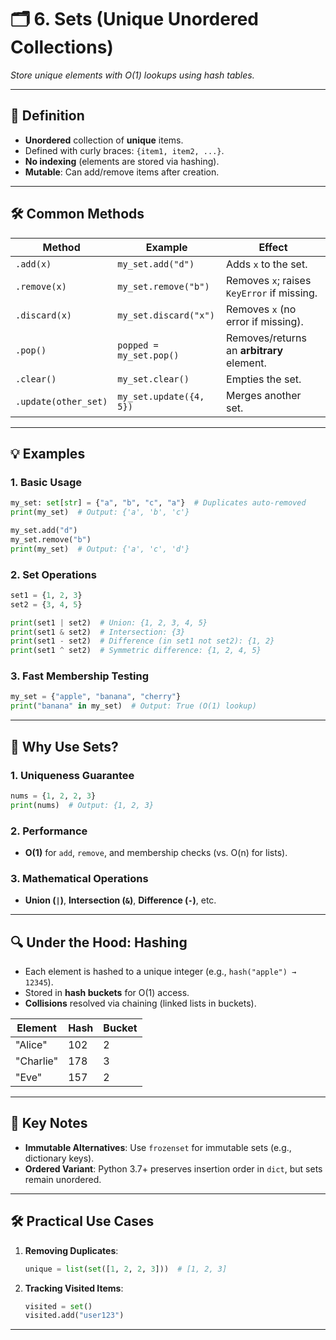 # 🗂️ **6. Sets (Unique Unordered Collections)**  
*Store unique elements with O(1) lookups using hash tables.*

---

## 📌 **Definition**  
- **Unordered** collection of **unique** items.  
- Defined with curly braces: `{item1, item2, ...}`.  
- **No indexing** (elements are stored via hashing).  
- **Mutable**: Can add/remove items after creation.  

---

## 🛠 **Common Methods**  

| Method                 | Example                          | Effect                                  |
|------------------------|----------------------------------|-----------------------------------------|
| `.add(x)`              | `my_set.add("d")`                | Adds `x` to the set.                    |
| `.remove(x)`           | `my_set.remove("b")`             | Removes `x`; raises `KeyError` if missing. |
| `.discard(x)`          | `my_set.discard("x")`            | Removes `x` (no error if missing).      |
| `.pop()`               | `popped = my_set.pop()`          | Removes/returns an **arbitrary** element. |
| `.clear()`             | `my_set.clear()`                 | Empties the set.                        |
| `.update(other_set)`    | `my_set.update({4, 5})`          | Merges another set.                     |

---

## 💡 **Examples**  

### **1. Basic Usage**  
```python
my_set: set[str] = {"a", "b", "c", "a"}  # Duplicates auto-removed
print(my_set)  # Output: {'a', 'b', 'c'}

my_set.add("d")
my_set.remove("b")
print(my_set)  # Output: {'a', 'c', 'd'}
```

### **2. Set Operations**  
```python
set1 = {1, 2, 3}
set2 = {3, 4, 5}

print(set1 | set2)  # Union: {1, 2, 3, 4, 5}
print(set1 & set2)  # Intersection: {3}
print(set1 - set2)  # Difference (in set1 not set2): {1, 2}
print(set1 ^ set2)  # Symmetric difference: {1, 2, 4, 5}
```

### **3. Fast Membership Testing**  
```python
my_set = {"apple", "banana", "cherry"}
print("banana" in my_set)  # Output: True (O(1) lookup)
```

---

## 🚀 **Why Use Sets?**  
### **1. Uniqueness Guarantee**  
```python
nums = {1, 2, 2, 3}  
print(nums)  # Output: {1, 2, 3}  
```

### **2. Performance**  
- **O(1)** for `add`, `remove`, and membership checks (vs. O(n) for lists).  

### **3. Mathematical Operations**  
- **Union (`|`)**, **Intersection (`&`)**, **Difference (`-`)**, etc.  

---

## 🔍 **Under the Hood: Hashing**  
- Each element is hashed to a unique integer (e.g., `hash("apple") → 12345`).  
- Stored in **hash buckets** for O(1) access.  
- **Collisions** resolved via chaining (linked lists in buckets).  

| Element  | Hash  | Bucket |
|----------|-------|--------|
| "Alice"  | 102   | 2      |
| "Charlie"| 178   | 3      |
| "Eve"    | 157   | 2      |

---

## 📝 **Key Notes**  
- **Immutable Alternatives**: Use `frozenset` for immutable sets (e.g., dictionary keys).  
- **Ordered Variant**: Python 3.7+ preserves insertion order in `dict`, but sets remain unordered.  

---

## 🛠 **Practical Use Cases**  
1. **Removing Duplicates**:  
   ```python
   unique = list(set([1, 2, 2, 3]))  # [1, 2, 3]
   ```  
2. **Tracking Visited Items**:  
   ```python
   visited = set()
   visited.add("user123")
   ```  

--- 